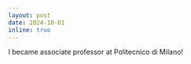 ```yaml
---
layout: post
date: 2024-10-01 
inline: true
---
```


I became associate professor at Politecnico di Milano!